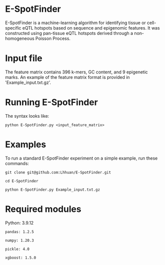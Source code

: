 E-SpotFinder
===
E-SpotFinder is a machine-learning algorithm for identifying tissue or cell-specific eQTL hotspots based on sequence and epigenomic features. It was constructed using pan-tissue eQTL hotspots derived through a non-homogeneous Poisson Process.

Input file
===
The feature matrix contains 396 k-mers, GC content, and 9 epigenetic marks. An example of the feature matrix format is provided in 'Example_input.txt.gz'.

Running E-SpotFinder
===
The syntax looks like: 

    python E-SpotFinder.py <input_feature_matrix> 

Examples
===
To run a standard E-SpotFinder experiment on a simple example, run these commands:

    git clone git@github.com:Lhhuan/E-SpotFinder.git
    
    cd E-SpotFinder
    
    python E-SpotFinder.py Example_input.txt.gz
    
Required modules
===

Python: 3.9.12

    pandas: 1.2.5

    numpy: 1.20.3

    pickle: 4.0
    
    xgboost: 1.5.0

